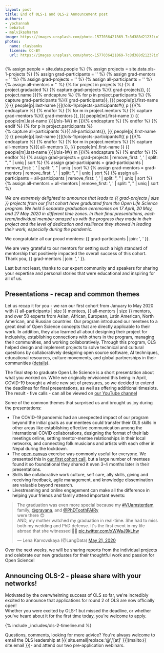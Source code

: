 ```yaml
---
layout: post
title: End of OLS-1 and OLS-2 Announcement post
authors: 
- yochannah
- bebatut
- malvikasharan
image: https://images.unsplash.com/photo-1577036421869-7c8d388d2123?ixlib=rb-1.2.1&ixid=eyJhcHBfaWQiOjEyMDd9&auto=format&fit=crop&w=1950&q=80
photos:
  name: claybanks
  license: CC-BY
  url: https://images.unsplash.com/photo-1577036421869-7c8d388d2123?ixlib=rb-1.2.1&ixid=eyJhcHBfaWQiOjEyMDd9&auto=format&fit=crop&w=1950&q=80
---
```


{% assign people = site.data.people %}
{% assign projects = site.data.ols-1-projects %}
{% assign grad-participants = '' %}
{% assign grad-mentors = '' %}
{% assign grad-projects = '' %}
{% assign all-participants = '' %}
{% assign all-mentors = '' %}
{% for project in projects %}
    {% if project.graduated %}
        {% capture grad-projects %}{{ grad-projects}}, {{ project.name }}{% endcapture %}
        {% for p in project.participants %}
            {% capture grad-participants %}{{ grad-participants}}, [{{ people[p].first-name }} {{ people[p].last-name }}](/ols-1/projects-participants#{{ p }}){% endcapture %}
        {% endfor %}
        {% for m in project.mentors %}
            {% capture grad-mentors %}{{ grad-mentors }}, [{{ people[m].first-name }} {{ people[m].last-name }}](/ols-1#{{ m }}){% endcapture %}
        {% endfor %}
    {% endif %}
    {% for p in project.participants %}    
        {% capture all-participants %}{{ all-participants}}, [{{ people[p].first-name }} {{ people[p].last-name }}](/ols-1/projects-participants#{{ p }}){% endcapture %}
    {% endfor %}
    {% for m in project.mentors %}
        {% capture all-mentors %}{{ all-mentors }}, [{{ people[m].first-name }} {{ people[m].last-name }}](/ols-1#{{ m }}){% endcapture %}
    {% endfor %}
{% endfor %}
{% assign grad-projects = grad-projects | remove_first: ', ' | split: ", " | uniq | sort %}
{% assign grad-participants = grad-participants | remove_first: ', ' | split: ", " | uniq | sort %}
{% assign grad-mentors = grad-mentors | remove_first: ', ' | split: ", " | uniq | sort %}
{% assign all-participants = all-participants | remove_first: ', ' | split: ", " | uniq | sort %}
{% assign all-mentors = all-mentors | remove_first: ', ' | split: ", " | uniq | sort %}

*We are extremely delighted to announce that leads to {{ grad-projects | size }} projects from our first cohort have graduated from the Open Life Science program.
We held 5 separate graduation ceremonies on 17 April, 20 May, and 27 May 2020 in different time zones. In their final presentations, each team/individual member amazed us with the progress they made in their project and the level of dedication and resilience they showed in leading their work, especially during the pandemic.*

We congratulate all our proud mentees: {{ grad-participants | join: ', ' }}.

We are very grateful to our mentors for setting such a high standard of mentorship that positively impacted the overall success of this cohort. Thank you, {{ grad-mentors | join: ', ' }}.

Last but not least, thanks to our expert community and speakers for sharing your expertise and personal stories that were educational and inspiring for all of us.

## Presentations - recap and common themes

Let us recap it for you - we ran our first cohort from January to May 2020 with {{ all-participants | size }} mentees, {{ all-mentors | size }} mentors, and over 50 experts from Asian, African, European, Latin American, North American, and Russian countries.
Our program introduced our mentees to a great deal of Open Science concepts that are directly applicable to their work. In addition, they also learned all about designing their project for inclusivity, establishing connections with others in the program, managing their communities, and working collaboratively. 
Through this program, OLS helped design and implement projects to solve technical and cultural questions by collaboratively designing open source software, AI techniques, educational resources, culture movements, and global partnerships in their communities ([details](/ols-1/projects-participants/)). 

The final step to graduate Open Life Science is a short presentation about what you worked on. While we originally envisioned this being in April, COVID-19 brought a whole new set of pressures, so we decided to extend the deadlines for final presentations, as well as offering additional timeslots. The result - five calls - can all be viewed on [our YouTube channel](https://www.youtube.com/playlist?list=PL1CvC6Ez54KB6U9GtjOjwESMurHgT41qM&advanced_settings=1&disable_polymer=1)
 
Some of the common themes that surprised us and brought us joy during the presentations: 
- The COVID-19 pandemic had an unexpected impact of our program beyond the initial goals as our mentees could transfer their OLS skills in other areas like establishing effective communication among the international COVID collaborations, designing the format of their lab meetings online, setting mentor-mentee relationships in their local networks, and connecting folk musicians and artists with each other in Nepal during the lockdown.
- The [open canvas](https://docs.google.com/presentation/d/1MeJo0TyuMg_waLk1J4q9y1aAqKNMuRBlnmxEChSz-cQ/edit#slide=id.p) exercise was commonly useful for everyone. We presented this in [our first cohort call](/ols-1/week02/), but a large number of mentees found it so foundational they shared it even 3-4 months later in their presentations. 
- Skills like collaborative work culture, self care, ally skills, giving and receiving feedback, agile management, and knowledge dissemination are valuable beyond research.  
- Livestreaming and online engagement can make all the difference in helping your friends and family attend important events: 

<blockquote class="twitter-tweet"><p lang="en" dir="ltr">The graduation was even more special because my <a href="https://twitter.com/hashtag/VUamsterdam?src=hash&amp;ref_src=twsrc%5Etfw">#VUamsterdam</a> family, <a href="https://twitter.com/gravana?ref_src=twsrc%5Etfw">@gravana</a>, and <a href="https://twitter.com/PhDToothFAIRy?ref_src=twsrc%5Etfw">@PhDToothFAIRy</a><br>were there 😍<br>AND, my mother watched my graduation in real-time. She had to miss both my wedding and PhD defense. It&#39;s the first event in my life abroad that she witnessed 👩‍👧 <a href="https://t.co/xWWaJ9kLhw">pic.twitter.com/xWWaJ9kLhw</a></p>&mdash; Lena Karvovskaya (@LangData) <a href="https://twitter.com/LangData/status/1263468708330078209?ref_src=twsrc%5Etfw">May 21, 2020</a></blockquote> <script async src="https://platform.twitter.com/widgets.js" charset="utf-8"></script> 

Over the next weeks, we will be sharing reports from the individual projects and celebrate our new graduates for their thoughtful work and passion for Open Science!

## Announcing OLS-2 - please share with your networks! 

Motivated by the overwhelming success of OLS so far, we're incredibly excited to announce that applications for round 2 of OLS are now officially open!  
Whether you were excited by OLS-1 but missed the deadline, or whether you've heard about it for the first time today, you're welcome to apply.

{% include _includes/ols-2-timeline.md %} 

Questions, comments, looking for more advice? You're always welcome to email the OLS leadership at [{{ site.email|replace:'@','[at]' }}](mailto:{{ site.email }})- and attend our two pre-application webinars.

